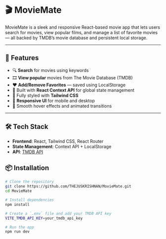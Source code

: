 # 🎬 MovieMate

MovieMate is a sleek and responsive React-based movie app that lets users search for movies, view popular films, and manage a list of favorite movies — all backed by TMDB’s movie database and persistent local storage.

---

## 🚀 Features

- 🔍 **Search** for movies using keywords
- 🎞️ **View popular** movies from The Movie Database (TMDB)
- ❤️ **Add/Remove Favorites** — saved using LocalStorage
- 🧠 Built with **React Context API** for global state management
- 💅 Fully styled with **Tailwind CSS**
- 📱 **Responsive UI** for mobile and desktop
- 🌟 Smooth hover effects and animated transitions

---

## 🛠️ Tech Stack

- **Frontend**: React, Tailwind CSS, React Router
- **State Management**: Context API + LocalStorage
- **API**: [TMDB API](https://developer.themoviedb.org/docs)

## 📦 Installation

```bash
# Clone the repository
git clone https://github.com/THEJUSKRISHNAN/MovieMate.git
cd MovieMate

# Install dependencies
npm install

# Create a `.env` file and add your TMDB API key
VITE_TMDB_API_KEY=your_tmdb_api_key

# Run the app
npm run dev

